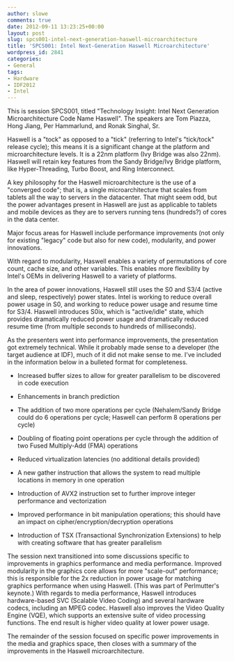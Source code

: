 ```yaml
---
author: slowe
comments: true
date: 2012-09-11 13:23:25+00:00
layout: post
slug: spcs001-intel-next-generation-haswell-microarchitecture
title: 'SPCS001: Intel Next-Generation Haswell Microarchitecture'
wordpress_id: 2841
categories:
- General
tags:
- Hardware
- IDF2012
- Intel
---
```


This is session SPCS001, titled "Technology Insight: Intel Next Generation Microarchitecture Code Name Haswell". The speakers are Tom Piazza, Hong Jiang, Per Hammarlund, and Ronak Singhal, Sr.

Haswell is a "tock" as opposed to a "tick" (referring to Intel's "tick/tock" release cycle); this means it is a significant change at the platform and microarchitecture levels. It is a 22nm platform (Ivy Bridge was also 22nm). Haswell will retain key features from the Sandy Bridge/Ivy Bridge platform, like Hyper-Threading, Turbo Boost, and Ring Interconnect.

A key philosophy for the Haswell microarchitecture is the use of a "converged code"; that is, a single microarchitecture that scales from tablets all the way to servers in the datacenter. That might seem odd, but the power advantages present in Haswell are just as applicable to tablets and mobile devices as they are to servers running tens (hundreds?) of cores in the data center.

Major focus areas for Haswell include performance improvements (not only for existing "legacy" code but also for new code), modularity, and power innovations.

With regard to modularity, Haswell enables a variety of permutations of core count, cache size, and other variables. This enables more flexibility by Intel's OEMs in delivering Haswell to a variety of platforms.

In the area of power innovations, Haswell still uses the S0 and S3/4 (active and sleep, respectively) power states. Intel is working to reduce overall power usage in S0, and working to reduce power usage and resume time for S3/4. Haswell introduces S0ix, which is "active/idle" state, which provides dramatically reduced power usage and dramatically reduced resume time (from multiple seconds to hundreds of milliseconds).

As the presenters went into performance improvements, the presentation got extremely technical. While it probably made sense to a developer (the target audience at IDF), much of it did not make sense to me. I've included in the information below in a bulleted format for completeness.

* Increased buffer sizes to allow for greater parallelism to be discovered in code execution

* Enhancements in branch prediction

* The addition of two more operations per cycle (Nehalem/Sandy Bridge could do 6 operations per cycle; Haswell can perform 8 operations per cycle)

* Doubling of floating point operations per cycle through the addition of two Fused Multiply-Add (FMA) operations

* Reduced virtualization latencies (no additional details provided)

* A new gather instruction that allows the system to read multiple locations in memory in one operation

* Introduction of AVX2 instruction set to further improve integer performance and vectorization

* Improved performance in bit manipulation operations; this should have an impact on cipher/encryption/decryption operations

* Introduction of TSX (Transactional Synchronization Extensions) to help with creating software that has greater parallelism

The session next transitioned into some discussions specific to improvements in graphics performance and media performance. Improved modularity in the graphics core allows for more "scale-out" performance; this is responsible for the 2x reduction in power usage for matching graphics performance when using Haswell. (This was part of Perlmutter's keynote.) With regards to media performance, Haswell introduces hardware-based SVC (Scalable Video Coding) and several hardware codecs, including an MPEG codec. Haswell also improves the Video Quality Engine (VQE), which supports an extensive suite of video processing functions. The end result is higher video quality at lower power usage.

The remainder of the session focused on specific power improvements in the media and graphics space, then closes with a summary of the improvements in the Haswell microarchitecture.
